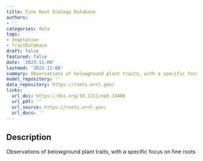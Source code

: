 ```yaml
---
title: Fine Root Ecology Database
authors:
- ''
categories: data
tags:
- Vegetation
- TraitDatabase
draft: false
featured: false
date: '2023-11-08'
lastmod: '2023-11-08'
summary: Observations of belowground plant traits, with a specific focus on fine roots
model_repository: ''
data_repository: https://roots.ornl.gov/
links:
  url_doi: https://doi.org/10.1111/nph.14486
  url_pdf: ''
  url_source: https://roots.ornl.gov/
  url_docs: ''
---
```


## Description

Observations of belowground plant traits, with a specific focus on fine roots

